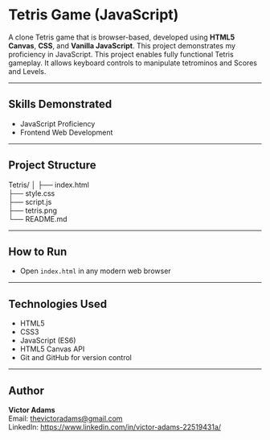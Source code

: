  # Tetris Game (JavaScript)
A clone Tetris game that is browser-based, developed using **HTML5 Canvas**, **CSS**, and **Vanilla JavaScript**. This project demonstrates my proficiency in JavaScript.
This project enables fully functional Tetris gameplay. It allows keyboard controls to manipulate tetrominos and Scores and Levels.

---

## Skills Demonstrated

- JavaScript Proficiency
- Frontend Web Development

---

## Project Structure

Tetris/
│
├── index.html  
├── style.css  
├── script.js  
├── tetris.png  
└── README.md  



---

## How to Run

- Open `index.html` in any modern web browser

---
 

## Technologies Used

- HTML5  
- CSS3  
- JavaScript (ES6)  
- HTML5 Canvas API  
- Git and GitHub for version control  

---

## Author

**Victor Adams**  
Email: thevictoradams@gmail.com  
LinkedIn: https://www.linkedin.com/in/victor-adams-22519431a/

 

 